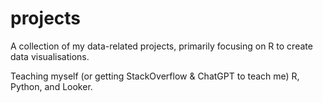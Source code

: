 # projects
A collection of my data-related projects, primarily focusing on R to create data visualisations.

Teaching myself (or getting StackOverflow & ChatGPT to teach me) R, Python, and Looker.
